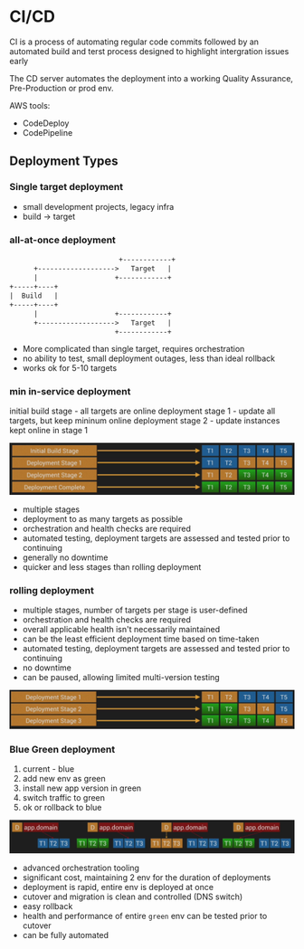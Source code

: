 # CI/CD

CI is a process of automating regular code commits followed by an automated build and terst process designed to highlight intergration issues early

The CD server automates the deployment into a working Quality Assurance, Pre-Production or prod env.

AWS tools:
- CodeDeploy
- CodePipeline

## Deployment Types

### Single target deployment

- small development projects, legacy infra
- build -> target

### all-at-once deployment

```
                           +------------+
      +------------------->   Target   |
      |                   +------------+
+-----+----+
|  Build   |
+-----+----+
      |                   +------------+
      +------------------->   Target   |
                          +------------+

```

- More complicated than single target, requires orchestration
- no ability to test, small deployment outages, less than ideal rollback
- works ok for 5-10 targets

### min in-service deployment

initial build stage - all targets are online
deployment stage 1 - update all targets, but keep mininum online
deployment stage 2 - update instances kept online in stage 1

![alt](./images/min-in-service-deployment.png)

- multiple stages
- deployment to as many targets as possible
- orchestration and health checks are required
- automated testing, deployment targets are assessed and tested prior to continuing
- generally no downtime
- quicker and less stages than rolling deployment

### rolling deployment

- multiple stages, number of targets per stage is user-defined
- orchestration and health checks are required
- overall applicable health isn't necessarily maintained
- can be the least efficient deployment time based on time-taken
- automated testing, deployment targets are assessed and tested prior to continuing
- no downtime
- can be paused, allowing limited multi-version testing

 ![alt](./images/rolling-deploy.png)

### Blue Green deployment

1. current - blue
2. add new env as green
3. install new app version in green
4. switch traffic to green
5. ok or rollback to blue

![alt](./images/bg-deployment.png)

- advanced orchestration tooling
- significant cost, maintaining 2 env for the duration of deployments
- deployment is rapid, entire env is deployed at once
- cutover and migration is clean and controlled (DNS switch)
- easy rollback
- health and performance of entire `green` env can be tested prior to cutover
- can be fully automated